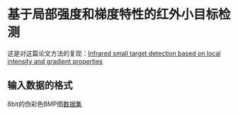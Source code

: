 # 基于局部强度和梯度特性的红外小目标检测
这是对这篇论文方法的复现：[Infrared small target detection based on local intensity and gradient properties](https://www.sciencedirect.com/science/article/pii/S1350449517302621)
## 输入数据的格式
8bit的伪彩色BMP图[数据集](https://download.csdn.net/download/Reanon/12023030)
